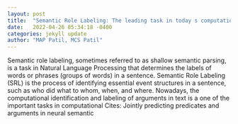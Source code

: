 ```yaml
---
layout: post
title:  "Semantic Role Labeling: The leading task in today s computational linguistics for the computational identification and labeling of arguments"
date:   2022-04-26 05:34:18 -0400
categories: jekyll update
author: "MAP Patil, MCS Patil"
---
```

Semantic role labeling, sometimes referred to as shallow semantic parsing, is a task in Natural Language Processing that determines the labels of words or phrases (groups of words) in a sentence. Semantic Role Labeling (SRL) is the process of identifying essential event structures in a sentence, such as  who  did  what  to whom,   when,  and  where.  Nowadays, the computational identification and labeling of arguments in text is a one of the important tasks in computational Cites: Jointly predicting predicates and arguments in neural semantic